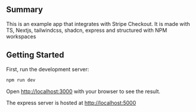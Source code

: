 ## Summary

This is an example app that integrates with Stripe Checkout.
It is made with TS, Nextjs, tailwindcss, shadcn, express and structured with NPM workspaces

## Getting Started

First, run the development server:

```bash
npm run dev
```

Open [http://localhost:3000](http://localhost:3000) with your browser to see the result.

The express server is hosted at [http://localhost:5000](http://localhost:5000)
